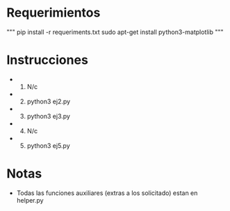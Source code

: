 # Requerimientos

"""
pip install -r requeriments.txt
sudo apt-get install python3-matplotlib
"""

# Instrucciones

- 1) N/c
- 2) python3 ej2.py
- 3) python3 ej3.py
- 4) N/c
- 5) python3 ej5.py
  
# Notas

- Todas las funciones auxiliares (extras a los solicitado) estan en helper.py